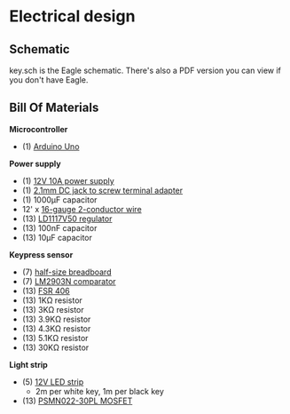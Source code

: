 # Electrical design

## Schematic

key.sch is the Eagle schematic.
There's also a PDF version you can view if you don't have Eagle.

## Bill Of Materials

**Microcontroller**
* (1) [Arduino Uno](https://www.adafruit.com/product/50)

**Power supply**
* (1) [12V 10A power supply](https://www.amazon.com/SUPERNIGHT-100-240V-5-5x2-1mm-Converter-Flexible/dp/B00LWQ2GS0)
* (1) [2.1mm DC jack to screw terminal adapter](https://www.adafruit.com/products/368)
* (1) 1000µF capacitor
* 12' x [16-gauge 2-conductor wire](http://www.homedepot.com/p/Southwire-By-the-Foot-16-2-Black-Stranded-Landscape-Lighting-Wire-55213199/204725046)
* (13) [LD1117V50 regulator](http://www.digikey.com/short/395tz2)
* (13) 100nF capacitor
* (13) 10µF capacitor

**Keypress sensor**
* (7) [half-size breadboard](https://www.adafruit.com/products/64)
* (7) [LM2903N comparator](http://www.digikey.com/short/3bc118)
* (13) [FSR 406](https://www.adafruit.com/products/1075)
* (13) 1KΩ resistor
* (13) 3KΩ resistor
* (13) 3.9KΩ resistor
* (13) 4.3KΩ resistor
* (13) 5.1KΩ resistor
* (13) 30KΩ resistor

**Light strip**
* (5) [12V LED strip](http://www.lightingever.com/12v-led-strip-light-3528-4100057-dw.html)
    - 2m per white key, 1m per black key
* (13) [PSMN022-30PL MOSFET](http://www.digikey.com/short/391mv8)
